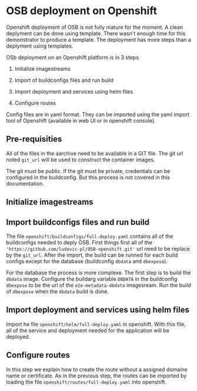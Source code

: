 # OSB deployment on Openshift

Openshift deployment of OSB is not fully mature for the moment.
A clean deplyment can be done using template.
There wasn't enough time for this demonstrator to produce a template.
The deployment has more steps than a deplyment using templates.

OSb deployment on an Openshift platform is in 3 steps

1. Initialize imagestreams

2. Import of buildconfigs files and run build

3. Import deployment and services using helm files

4. Configure routes

Config files are in yaml format.
They can be imported using the yaml import tool of Openshift (available in web UI or in openshift console).

## Pre-requisities

All of the files in the aarchive need to be available in a GIT file.
The git url noted `git_url` will be used to construct the container images.

The git must be public.
If the git must be private, credentials can be configured in the buildconfig.
But this process is not covered in this documentation.

## Initialize imagestreams

## Import buildconfigs files and run build
The file `openshift/buildconfigs/full-deploy.yaml` contains all of the buildconfigs needed to deply OSB.
First things first all of the `'https://github.com/ludovic-pl/OSB-openshift.git'` url need to be replace by the `git_url`.
After the import, the build can be runned for each build configs except for the database (buildconfig `dbdata` and `dbexpose`).

For the database the process is more complexe.
The first step is to build the `dbdata` image.
Configure the buildarg variable `DBDATA` in the buildconfig `dbexpose` to be the url of the `e2e-metadata-dbdata` imagesream.
Run the build of `dbexpose` when the `dbdata` build is done.

## Import deployment and services using helm files

Import he file `openshift/helm/full-deploy.yaml` in openshift.
With this file, all of the service and deployment needed for the application will be deployed.

## Configure routes

In this step we explain how to create the route without a assigned domaine name or certificate.
As in the previous step, the routes can be imported by loading the file `openshift/routes/full-deploy.yaml` into openshift.
